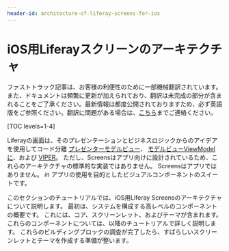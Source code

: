 ```yaml
---
header-id: architecture-of-liferay-screens-for-ios
---
```


# iOS用Liferayスクリーンのアーキテクチャ

<p class="alert alert-info"><span class="wysiwyg-color-blue120">ファストトラック記事は、お客様の利便性のために一部機械翻訳されています。また、ドキュメントは頻繁に更新が加えられており、翻訳は未完成の部分が含まれることをご了承ください。最新情報は都度公開されておりますため、必ず英語版をご参照ください。翻訳に問題がある場合は、<a href="mailto:support-content-jp@liferay.com">こちら</a>までご連絡ください。</span></p>

[TOC levels=1-4]

Liferayの画面は、そのプレゼンテーションとビジネスロジックからのアイデアを使用してコード分離 [プレゼンターモデルビュー](http://en.wikipedia.org/wiki/Model-view-presenter)、 [モデルビューViewModelに](http://en.wikipedia.org/wiki/Model_View_ViewModel)、および [VIPER](http://www.objc.io/issue-13/viper.html)。 ただし、Screensはアプリ向けに設計されているため、これらのアーキテクチャの標準的な実装ではありません。 Screensはアプリではありません。 *in* アプリの使用を目的としたビジュアルコンポーネントのスイートです。

このセクションのチュートリアルでは、iOS用Liferay Screensのアーキテクチャについて説明します。 最初は、システムを構成する高レベルのコンポーネントの概要です。 これには、コア、スクリーンレット、およびテーマが含まれます。 これらのコンポーネントについては、以降のチュートリアルで詳しく説明します。 これらのビルディングブロックの調査が完了したら、すばらしいスクリーンレットとテーマを作成する準備が整います。
